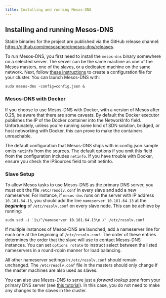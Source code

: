 ```yaml
---
title: Installing and running Mesos-DNS
---
```


## Installing and running Mesos-DNS

Stable binaries for the project are published via the GitHub release
channel: https://github.com/mesosphere/mesos-dns/releases.

To run Mesos-DNS, you first need to install the `mesos-dns` binary somewhere on a selected server. The server can be the same machine as one of the Mesos masters, one of the slaves, or a dedicated machine on the same network. Next, follow [these instructions](configuration-parameters.html) to create a configuration file for your cluster. You can launch Mesos-DNS with: 

```
sudo mesos-dns -config=config.json & 
```

### Mesos-DNS with Docker
If you choose to use Mesos-DNS with Docker, with a version of Mesos after 0.25, be aware that there are some caveats. By default the Docker executor publishes the IP of the Docker container into the NetworkInfo field. Unfortunately, unless you're running some kind of SDN solution, bridged, or host networking with Docker, this can prove to make the containers unreachable.

The default configuration that Mesos-DNS ships with in config.json.sample omits `netinfo` from the sources. The default options if you omit this field from the configuration includes `netinfo`. If you have trouble with Docker, ensure you check the IPSources field to omit netinfo.

### Slave Setup

To allow Mesos tasks to use Mesos-DNS as the primary DNS server, you must edit the file `/etc/resolv.conf` in every slave and add a new nameserver. For instance, if `mesos-dns` runs on the server with IP address `10.181.64.13`, you should add the line `nameserver 10.181.64.13` at the ***beginning*** of `/etc/resolv.conf` on every slave node. This can be achieve by running:

```
sudo sed -i '1s/^/nameserver 10.181.64.13\n /' /etc/resolv.conf
```

If multiple instances of Mesos-DNS are launched, add a nameserver line for each one at the beginning of `/etc/resolv.conf`. The order of these entries determines the order that the slave will use to contact Mesos-DNS instances. You can set `options rotate` to instruct select between the listed nameservers in a round-robin manner for load balancing.  

All other nameserver settings in `/etc/resolv.conf` should remain unchanged. The `/etc/resolv.conf` file in the masters should only change if the master machines are also used as slaves. 

You can also use Mesos-DNS to serve just a *forward lookup zone* from your primary DNS server (see [this tutorial](tutorial-forward.html)). In this case, you do not need to make any changes to the slaves in the cluster.
